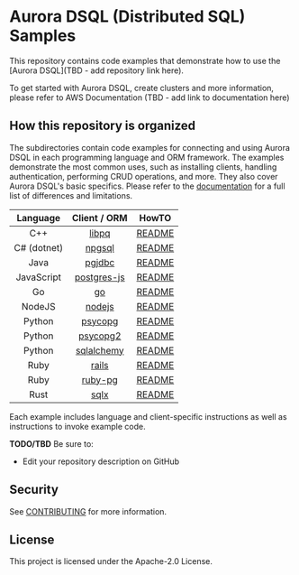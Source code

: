 # Aurora DSQL (Distributed SQL) Samples

This repository contains code examples that demonstrate how to use the [Aurora DSQL](TBD - add repository link here).

To get started with Aurora DSQL, create clusters and more information, please refer to AWS Documentation (TBD - add link to documentation here)

## How this repository is organized

The subdirectories contain code examples for connecting and using Aurora DSQL in each programming language and ORM framework. The examples demonstrate the most common uses, such as installing clients, handling authentication, performing CRUD operations, and more. They also cover Aurora DSQL's basic specifics. Please refer to the [documentation](TBD) for a full list of differences and limitations.

|  Language  |        Client / ORM        | HowTO |
| :--------: | :------------------------: | :---: |
|    C++     |        [libpq](cpp/example_code/libpq)         |  [README](https://github.com/awslabs/aurora-dsql-samples/blob/main/cpp/example_code/libpq/README.md)   |
|    C# (dotnet)   |        [npgsql](dotnet/example_code/npgsql)  |  [README](https://github.com/awslabs/aurora-dsql-samples/blob/main/dotnet/example_code/npgsql/example/README.md)  |
|    Java    |       [pgjdbc](java/example_code/pgjdbc)        |  [README](https://github.com/awslabs/aurora-dsql-samples/blob/main/java/example_code/pgjdbc/README.md)   |
| JavaScript | [postgres-js](javascript/example_code/postgres-js) |  [README](https://github.com/awslabs/aurora-dsql-samples/blob/main/javascript/example_code/postgres-js/README.md)    | 
|     Go     | [go](go/example_code/pgx/)                  |  [README](https://github.com/awslabs/aurora-dsql-samples/blob/main/go/example_code/pgx/README.md)    |
| NodeJS     | [nodejs](javascript/example_code/nodejs/) |  [README](https://github.com/awslabs/aurora-dsql-samples/blob/main/javascript/example_code/nodejs/README.md)     |
|   Python   |     [psycopg](python/example_code/psycopg/)      |  [README](https://github.com/awslabs/aurora-dsql-samples/blob/main/python/example_code/psycopg/README.md)     |
|   Python   |     [psycopg2](python/example_code/psycopg2/)      |  [README](https://github.com/awslabs/aurora-dsql-samples/blob/main/python/example_code/psycopg2/README.md)     |
|    Python    |   [sqlalchemy](python/example_code/sqlalchemy)        |  [README](https://github.com/awslabs/aurora-dsql-samples/blob/main/python/example_code/sqlalchemy/README.md)       |
|    Ruby    |       [rails](ruby/example_code/rails)        |  [README](https://github.com/awslabs/aurora-dsql-samples/blob/main/ruby/example_code/rails/README.md)       |
|    Ruby    |       [ruby-pg](ruby/example_code/ruby-pg)        |  [README](https://github.com/awslabs/aurora-dsql-samples/blob/main/ruby/example_code/ruby-pg/README.md)       |
|    Rust    |       [sqlx](rust/example_code/sqlx_example)        |  [README](https://github.com/awslabs/aurora-dsql-samples/blob/main/rust/example_code/sqlx_example/README.md)       |


Each example includes language and client-specific instructions as well as instructions to invoke example code.

**TODO/TBD** Be sure to:

- Edit your repository description on GitHub

## Security

See [CONTRIBUTING](CONTRIBUTING.md#security-issue-notifications) for more information.

## License

This project is licensed under the Apache-2.0 License.
